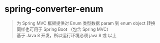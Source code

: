 # spring-converter-enum
> 为 Spring MVC 框架提供对 Enum 类型数据 param 到 enum object 转换<br/>
> 同样也可用于 Spring Boot （包含 Spring MVC）<br/>
> 基于 Java 8 开发，所以运行环境必须 java 8 或 以上
